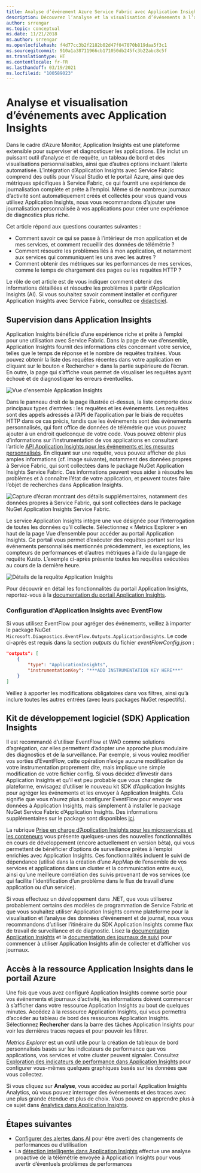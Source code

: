 ```yaml
---
title: Analyse d’événement Azure Service Fabric avec Application Insights
description: Découvrez l’analyse et la visualisation d’événements à l’aide d’Application Insights pour la surveillance et le diagnostic de clusters Azure Service Fabric.
author: srrengar
ms.topic: conceptual
ms.date: 11/21/2018
ms.author: srrengar
ms.openlocfilehash: f4d77cc3b2f2182b02d47f047070b819daa5f3c1
ms.sourcegitcommit: 910a1a38711966cb171050db245fc3b22abc8c5f
ms.translationtype: HT
ms.contentlocale: fr-FR
ms.lasthandoff: 03/19/2021
ms.locfileid: "100589023"
---
```

# <a name="event-analysis-and-visualization-with-application-insights"></a>Analyse et visualisation d’événements avec Application Insights

Dans le cadre d’Azure Monitor, Application Insights est une plateforme extensible pour superviser et diagnostiquer les applications. Elle inclut un puissant outil d’analyse et de requête, un tableau de bord et des visualisations personnalisables, ainsi que d’autres options incluant l’alerte automatisée. L’intégration d’Application Insights avec Service Fabric comprend des outils pour Visual Studio et le portail Azure, ainsi que des métriques spécifiques à Service Fabric, ce qui fournit une expérience de journalisation complète et prête à l’emploi. Même si de nombreux journaux d’activité sont automatiquement créés et collectés pour vous quand vous utilisez Application Insights, nous vous recommandons d’ajouter une journalisation personnalisée à vos applications pour créer une expérience de diagnostics plus riche.

Cet article répond aux questions courantes suivantes :

* Comment savoir ce qui se passe à l’intérieur de mon application et de mes services, et comment recueillir des données de télémétrie ?
* Comment résoudre les problèmes liés à mon application, et notamment aux services qui communiquent les uns avec les autres ?
* Comment obtenir des métriques sur les performances de mes services, comme le temps de chargement des pages ou les requêtes HTTP ?

Le rôle de cet article est de vous indiquer comment obtenir des informations détaillées et résoudre les problèmes à partir d’Application Insights (AI). Si vous souhaitez savoir comment installer et configurer Application Insights avec Service Fabric, consultez ce [didacticiel](service-fabric-tutorial-monitoring-aspnet.md).

## <a name="monitoring-in-application-insights"></a>Supervision dans Application Insights

Application Insights bénéficie d’une expérience riche et prête à l’emploi pour une utilisation avec Service Fabric. Dans la page de vue d’ensemble, Application Insights fournit des informations clés concernant votre service, telles que le temps de réponse et le nombre de requêtes traitées. Vous pouvez obtenir la liste des requêtes récentes dans votre application en cliquant sur le bouton « Rechercher » dans la partie supérieure de l’écran. En outre, la page qui s’affiche vous permet de visualiser les requêtes ayant échoué et de diagnostiquer les erreurs éventuelles.

![Vue d'ensemble Application Insights](media/service-fabric-diagnostics-event-analysis-appinsights/ai-overview.png)

Dans le panneau droit de la page illustrée ci-dessus, la liste comporte deux principaux types d’entrées : les requêtes et les événements. Les requêtes sont des appels adressés à l’API de l’application par le biais de requêtes HTTP dans ce cas précis, tandis que les événements sont des événements personnalisés, qui font office de données de télémétrie que vous pouvez ajouter à un endroit quelconque de votre code. Vous pouvez obtenir plus d’informations sur l’instrumentation de vos applications en consultant l’article [API Application Insights pour les événements et les mesures personnalisés](../azure-monitor/app/api-custom-events-metrics.md). En cliquant sur une requête, vous pouvez afficher de plus amples informations (cf. image suivante), notamment des données propres à Service Fabric, qui sont collectées dans le package NuGet Application Insights Service Fabric. Ces informations peuvent vous aider à résoudre les problèmes et à connaître l’état de votre application, et peuvent toutes faire l’objet de recherches dans Application Insights.

![Capture d’écran montrant des détails supplémentaires, notamment des données propres à Service Fabric, qui sont collectées dans le package NuGet Application Insights Service Fabric.](media/service-fabric-diagnostics-event-analysis-appinsights/ai-request-details.png)

Le service Application Insights intègre une vue désignée pour l’interrogation de toutes les données qu’il collecte. Sélectionnez « Metrics Explorer » en haut de la page Vue d’ensemble pour accéder au portail Application Insights. Ce portail vous permet d’exécuter des requêtes portant sur les événements personnalisés mentionnés précédemment, les exceptions, les compteurs de performances et d’autres métriques à l’aide du langage de requête Kusto. L’exemple ci-après présente toutes les requêtes exécutées au cours de la dernière heure.

![Détails de la requête Application Insights](media/service-fabric-diagnostics-event-analysis-appinsights/ai-metrics-explorer.png)

Pour découvrir en détail les fonctionnalités du portail Application Insights, reportez-vous à la [documentation du portail Application Insights](../azure-monitor/app/overview-dashboard.md).

### <a name="configuring-application-insights-with-eventflow"></a>Configuration d'Application Insights avec EventFlow

Si vous utilisez EventFlow pour agréger des événements, veillez à importer le package NuGet `Microsoft.Diagnostics.EventFlow.Outputs.ApplicationInsights`. Le code ci-après est requis dans la section *outputs* du fichier *eventFlowConfig.json* :

```json
"outputs": [
    {
        "type": "ApplicationInsights",
        "instrumentationKey": "***ADD INSTRUMENTATION KEY HERE***"
    }
]
```

Veillez à apporter les modifications obligatoires dans vos filtres, ainsi qu’à inclure toutes les autres entrées (avec leurs packages NuGet respectifs).

## <a name="application-insights-sdk"></a>Kit de développement logiciel (SDK) Application Insights

Il est recommandé d’utiliser EventFlow et WAD comme solutions d’agrégation, car elles permettent d’adopter une approche plus modulaire des diagnostics et de la surveillance. Par exemple, si vous voulez modifier vos sorties d’EventFlow, cette opération n’exige aucune modification de votre instrumentation proprement dite, mais implique une simple modification de votre fichier config. Si vous décidez d’investir dans Application Insights et qu’il est peu probable que vous changiez de plateforme, envisagez d’utiliser le nouveau kit SDK d’Application Insights pour agréger les événements et les envoyer à Application Insights. Cela signifie que vous n’aurez plus à configurer EventFlow pour envoyer vos données à Application Insights, mais simplement à installer le package NuGet Service Fabric d’Application Insights. Des informations supplémentaires sur le package sont disponibles [ici](https://github.com/Microsoft/ApplicationInsights-ServiceFabric).

La rubrique [Prise en charge d’Application Insights pour les microservices et les conteneurs](https://azure.microsoft.com/blog/app-insights-microservices/) vous présente quelques-unes des nouvelles fonctionnalités en cours de développement (encore actuellement en version bêta), qui vous permettent de bénéficier d’options de surveillance prêtes à l’emploi enrichies avec Application Insights. Ces fonctionnalités incluent le suivi de dépendance (utilisé dans la création d’une AppMap de l’ensemble de vos services et applications dans un cluster et la communication entre eux), ainsi qu’une meilleure corrélation des suivis provenant de vos services (ce qui facilite l’identification d’un problème dans le flux de travail d’une application ou d’un service).

Si vous effectuez un développement dans .NET, que vous utiliserez probablement certains des modèles de programmation de Service Fabric et que vous souhaitez utiliser Application Insights comme plateforme pour la visualisation et l’analyse des données d’événement et de journal, nous vous recommandons d’utiliser l’itinéraire du SDK Application Insights comme flux de travail de surveillance et de diagnostic. Lisez la [documentation Application Insights](../azure-monitor/azure-monitor-app-hub.yml) et la [documentation des journaux de suivi](../azure-monitor/app/asp-net-trace-logs.md) pour commencer à utiliser Application Insights afin de collecter et d’afficher vos journaux.

## <a name="navigating-the-application-insights-resource-in-azure-portal"></a>Accès à la ressource Application Insights dans le portail Azure

Une fois que vous avez configuré Application Insights comme sortie pour vos événements et journaux d’activité, les informations doivent commencer à s’afficher dans votre ressource Application Insights au bout de quelques minutes. Accédez à la ressource Application Insights, qui vous permettra d’accéder au tableau de bord des ressources Application Insights. Sélectionnez **Rechercher** dans la barre des tâches Application Insights pour voir les dernières traces reçues et pour pouvoir les filtrer.

*Metrics Explorer* est un outil utile pour la création de tableaux de bord personnalisés basés sur les indicateurs de performance que vos applications, vos services et votre cluster peuvent signaler. Consultez [Exploration des indicateurs de performance dans Application Insights](../azure-monitor/essentials/metrics-charts.md) pour configurer vous-mêmes quelques graphiques basés sur les données que vous collectez.

Si vous cliquez sur **Analyse**, vous accédez au portail Application Insights Analytics, où vous pouvez interroger des événements et des traces avec une plus grande étendue et plus de choix. Vous pouvez en apprendre plus à ce sujet dans [Analytics dans Application Insights](../azure-monitor/logs/log-query-overview.md).

## <a name="next-steps"></a>Étapes suivantes

* [Configurer des alertes dans AI](../azure-monitor/alerts/alerts-log.md) pour être averti des changements de performances ou d’utilisation
* La [détection intelligente dans Application Insights](../azure-monitor/app/proactive-diagnostics.md) effectue une analyse proactive de la télémétrie envoyée à Application Insights pour vous avertir d’éventuels problèmes de performances
